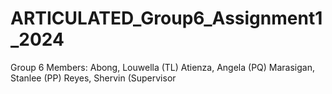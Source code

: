 # ARTICULATED_Group6_Assignment1_2024

Group 6 Members:
Abong, Louwella (TL)
Atienza, Angela (PQ)
Marasigan, Stanlee (PP)
Reyes, Shervin (Supervisor
